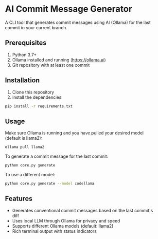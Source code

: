 # AI Commit Message Generator

A CLI tool that generates commit messages using AI (Ollama) for the last commit in your current branch.

## Prerequisites

1. Python 3.7+
2. Ollama installed and running (https://ollama.ai)
3. Git repository with at least one commit

## Installation

1. Clone this repository
2. Install the dependencies:
```bash
pip install -r requirements.txt
```

## Usage

Make sure Ollama is running and you have pulled your desired model (default is llama2):
```bash
ollama pull llama2
```

To generate a commit message for the last commit:
```bash
python core.py generate
```

To use a different model:
```bash
python core.py generate --model codellama
```

## Features

- Generates conventional commit messages based on the last commit's diff
- Uses local LLM through Ollama for privacy and speed
- Supports different Ollama models (default: llama2)
- Rich terminal output with status indicators 
